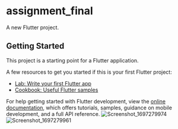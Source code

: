 # assignment_final

A new Flutter project.

## Getting Started

This project is a starting point for a Flutter application.

A few resources to get you started if this is your first Flutter project:

- [Lab: Write your first Flutter app](https://docs.flutter.dev/get-started/codelab)
- [Cookbook: Useful Flutter samples](https://docs.flutter.dev/cookbook)

For help getting started with Flutter development, view the
[online documentation](https://docs.flutter.dev/), which offers tutorials,
samples, guidance on mobile development, and a full API reference.
![Screenshot_1697279974](https://github.com/TarekRakib89/assignment_final/assets/143186980/e7a83479-8724-4171-ad90-4451efd1a902)
![Screenshot_1697279961](https://github.com/TarekRakib89/assignment_final/assets/143186980/5fbd018a-4077-4489-b513-a4f6d7cbec4c)


